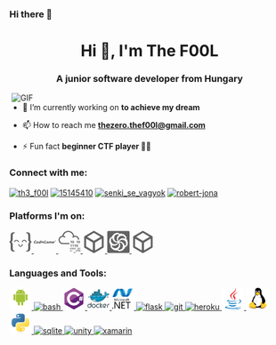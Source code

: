 ### Hi there 👋

<!--
**The-F00L/The-F00L** is a ✨ _special_ ✨ repository because its `README.md` (this file) appears on your GitHub profile.
<!-- Last update: 2021.feb.04. -->
<h1 align="center">Hi 👋, I'm The F00L</h1>
<h3 align="center">A junior software developer from Hungary</h3>


<img hight="400" width="500" alt="GIF" align="right" src="https://64.media.tumblr.com/bc91fffa1f7f71014fddf10d3d2decbd/tumblr_pkxty5psM71sguk2k_500.gifv">

- 🔭 I’m currently working on **to achieve my dream**

- 📫 How to reach me **thezero.thef00l@gmail.com**

- ⚡ Fun fact **beginner CTF player 👨‍💻**


<h3 align="left">Connect with me:</h3>
<p align="left">
<a href="https://twitter.com/th3_f00l" target="blank"><img align="center" src="https://cdn.jsdelivr.net/npm/simple-icons@3.0.1/icons/twitter.svg" alt="th3_f00l" height="30" width="40" /></a>
<a href="https://stackoverflow.com/users/15145410" target="blank"><img align="center" src="https://cdn.jsdelivr.net/npm/simple-icons@3.0.1/icons/stackoverflow.svg" alt="15145410" height="30" width="40" /></a>
<a href="https://instagram.com/senki_se_vagyok" target="blank"><img align="center" src="https://cdn.jsdelivr.net/npm/simple-icons@3.0.1/icons/instagram.svg" alt="senki_se_vagyok" height="30" width="40" /></a>
<a href="https://linkedin.com/in/robert-jona" target="blank"><img align="center" src="https://cdn.jsdelivr.net/npm/simple-icons@3.0.1/icons/linkedin.svg" alt="robert-jona" height="30" width="40" /></a>
</p>

<h3 align="left">Platforms I'm on:</h3>
<p align="left"> 
    <a href="https://exercism.io/profiles/The-F00L" target="_blank"> 
        <svg xmlns="http://www.w3.org/2000/svg" xmlns:xlink="http://www.w3.org/1999/xlink" aria-hidden="true" focusable="false" width="40" height="40" alt="exercism" style="-ms-transform: rotate(360deg); -webkit-transform: rotate(360deg); transform: rotate(360deg);" preserveAspectRatio="xMidYMid meet" viewBox="0 0 24 24"><path d="M4.35 1.66c-.959 0-1.686.298-2.181.893c-.496.595-.744 1.464-.744 2.605v3.474c0 .805-.086 1.424-.259 1.858c-.173.434-.493.84-.96 1.218c-.138.113-.206.206-.206.278c0 .072.068.165.205.277c.476.386.798.794.967 1.225c.17.43.253 1.047.253 1.851v3.462c0 1.15.25 2.023.75 2.618c.5.595 1.224.892 2.174.892h.882c.379 0 .618-.018.72-.054c.1-.036.15-.127.15-.271c0-.201-.133-.334-.399-.398l-.483-.109c-1.063-.241-1.595-1.29-1.595-3.148v-3.293c0-1.247-.302-2.127-.906-2.642l-.23-.193c-.112-.096-.168-.169-.168-.217c0-.056.056-.129.169-.217l.23-.193c.603-.515.905-1.395.905-2.642V5.641c0-1.11.135-1.88.405-2.31c.27-.43.832-.762 1.685-.995c.258-.073.387-.19.387-.35c0-.217-.29-.326-.87-.326zm14.419.029c-.58 0-.87.108-.87.325c0 .161.128.278.386.35c.854.233 1.416.565 1.686.995c.27.43.405 1.2.405 2.31v3.294c0 1.246.302 2.126.906 2.641l.229.193c.113.089.17.161.17.217c0 .049-.057.121-.17.217l-.23.193c-.603.515-.905 1.396-.905 2.642v3.293c0 1.858-.532 2.907-1.595 3.149l-.484.108c-.266.064-.398.197-.398.398c0 .145.05.235.15.272c.102.036.341.054.72.054h.882c.95 0 1.675-.298 2.174-.893c.5-.595.75-1.467.75-2.617v-3.462c0-.805.084-1.422.253-1.852c.17-.43.491-.838.967-1.224c.137-.113.205-.205.205-.278c0-.072-.068-.165-.205-.277c-.468-.378-.788-.784-.961-1.218c-.173-.435-.26-1.054-.26-1.858V5.187c0-1.142-.247-2.01-.743-2.606c-.495-.595-1.222-.892-2.18-.892zM7.683 9.735c-1.456 0-2.64 1.111-2.64 2.478h1.02c0-.838.727-1.52 1.62-1.52c.892 0 1.619.682 1.619 1.52h1.02c0-1.367-1.183-2.478-2.64-2.478zm8.406 0c-1.456 0-2.639 1.111-2.639 2.478h1.02c0-.838.727-1.52 1.62-1.52c.892 0 1.62.682 1.62 1.52h1.02c0-1.367-1.185-2.478-2.64-2.478zM9.71 14.36v.561c0 1.277 1.062 2.316 2.366 2.316c1.305 0 2.367-1.039 2.367-2.316v-.56h-.934v.56c0 .877-.76 1.426-1.433 1.426s-1.48-.273-1.48-1.426v-.56z" fill="#626262"/><rect x="0" y="0" width="40" height="40" fill="rgba(0, 0, 0, 0)" /></svg>
    </a> 
    <a href="https://www.codingame.com/profile/c3ad409415a528dc38727d1281d342b87972593" target="_blank"> 
      <svg xmlns="http://www.w3.org/2000/svg" xmlns:xlink="http://www.w3.org/1999/xlink" aria-hidden="true" focusable="false" width="40" height="40" style="-ms-transform: rotate(360deg); -webkit-transform: rotate(360deg); transform: rotate(360deg);" preserveAspectRatio="xMidYMid meet" viewBox="0 0 24 24"><path d="M1.025 11.893c-.1.293-.07.561.009.67c.078.11.223.26.55.272c.327.012.697-.167.697-.167l-.136.78c-.008.008-.4.138-.88.134c-.661-.004-1.321-.317-1.261-1.252c.006-.081.053-.398.128-.573a1.8 1.8 0 0 1 1.105-1.073c.67-.236 1.39-.016 1.39-.016l-.141.817s-.247-.203-.755-.154a1.055 1.055 0 0 0-.323.106a.853.853 0 0 0-.383.456zm3.98.594c-.08.479-.446 1.097-1.397 1.097c-.951 0-1.102-.618-1.016-1.097c.217-1.134 1.394-1.077 1.394-1.077s1.195-.057 1.02 1.077zm-.887-.277c-.043-.175-.241-.169-.241-.169v.001s-.213-.017-.33.21c-.136.314-.075.514-.07.532c.043.175.24.169.24.169v-.001s.214.017.33-.21c.136-.314.075-.514.07-.532zm3.827-1.747l-.534 3.07h-.868l.043-.245a.84.84 0 0 1-.66.3c-.527 0-.813-.395-.707-1.003c.132-.76.65-1.2 1.138-1.2c.234 0 .411.099.512.275v-.002l.208-1.195zm-1.43 1.577c-.205-.004-.36.242-.402.48c-.04.238-.005.427.244.43c.15 0 .326-.088.394-.43c.028-.163.05-.48-.236-.48zm3.554-.556s-.259-.174-.698 0c-.189.073-.374.308-.374.308l.058-.335h-.867l-.26 1.493h.87l.1-.573l.002-.019c.014-.071.078-.318.305-.318c.265 0 .18.334.18.334l-.198 1.159h.866l.237-1.363c.09-.525-.22-.686-.22-.686zm-1.367-.338c.22 0 .398-.156.398-.349c0-.193-.178-.349-.398-.349c-.22 0-.398.156-.398.35c0 .191.178.348.398.348zm3.723.146c.605 0 .818.158.818.158l.134-.768c-.405-.102-2.343-.479-2.782 1.463c-.264 1.52 1.343 1.438 1.343 1.438s.634 0 1.176-.244l.189-1.09l-.885-.003l-.1.6s-.55.147-.753-.265c-.077-.152-.025-.449-.025-.449s.117-.84.885-.84zm3.21 1.032l-.21 1.209h-.788l.055-.315s-.26.366-.706.366c-.65 0-.52-.655-.52-.655s.053-.561.752-.679l.646-.071s.079-.241-.303-.241s-.763.207-.763.207l.1-.577s.516-.187.995-.163c1.01.005.742.919.742.919zm-.84.258s-.158.033-.3.045c-.225.034-.253.182-.257.203c-.038.22.196.19.196.19s.248.009.338-.31zm4.29-1.178c-.512 0-.766.364-.766.364s-.098-.364-.57-.364c-.471 0-.756.376-.756.376l.056-.321h-.87l-.361 2.074h.87l.209-1.201s.07-.293.303-.293c.232 0 .176.297.176.297l-.208 1.197h.872l.207-1.193s.058-.301.301-.301c.244 0 .174.309.174.309l-.21 1.184h.878l.241-1.388c0 .001.133-.74-.546-.74zm4.414-.417c0 .02.01.297-.483.382c-.858.11-.96.575-.97.63c-.012.055.005.163-.032.35a50.196 50.196 0 0 0-.06.394H20.62s.041.293.412.293s.63-.116.63-.116l-.087.536s-.26.134-.828.134c-.09 0-1.115-.002-.926-1.091c.091-.524.557-1.095 1.368-1.095c.38-.002.4.133.767.133c.31-.008.57-.305.57-.305s.094-.15.17-.32c.06-.082.168-.258.514-.222c.29.053.29.277.29.297zm-2.47.946c-.27 0-.333.357-.333.357h.53s.074-.357-.197-.357zm2.792-1.523a.179.179 0 1 0 0 .358a.179.179 0 0 0 0-.358z" fill="#626262"/><rect x="0" y="0" width="40" height="40" fill="rgba(0, 0, 0, 0)" /></svg>
    </a> 
    <a href="https://tryhackme.com/p/TheF00L" target="_blank"> 
     <svg xmlns="http://www.w3.org/2000/svg" xmlns:xlink="http://www.w3.org/1999/xlink" aria-hidden="true" focusable="false" width="40" height="40" style="-ms-transform: rotate(360deg); -webkit-transform: rotate(360deg); transform: rotate(360deg);" preserveAspectRatio="xMidYMid meet" viewBox="0 0 24 24"><path d="M10.705 0C7.54 0 4.902 2.285 4.349 5.291a4.525 4.525 0 0 0-4.107 4.5a4.525 4.525 0 0 0 4.52 4.52h6.761a.625.625 0 1 0 0-1.25H4.761a3.273 3.273 0 0 1-3.27-3.27A3.273 3.273 0 0 1 6.59 7.08a.625.625 0 0 0 .7-1.035a4.488 4.488 0 0 0-1.68-.69a5.223 5.223 0 0 1 5.096-4.104a5.221 5.221 0 0 1 5.174 4.57a4.489 4.489 0 0 0-.488.305a.625.625 0 1 0 .731 1.013a3.245 3.245 0 0 1 1.912-.616a3.278 3.278 0 0 1 3.203 2.61a.625.625 0 0 0 1.225-.251a4.533 4.533 0 0 0-4.428-3.61a4.54 4.54 0 0 0-.958.105C16.556 2.328 13.9 0 10.705 0zm5.192 10.64a.925.925 0 0 0-.462.108a.913.913 0 0 0-.313.29a1.27 1.27 0 0 0-.175.427a2.39 2.39 0 0 0-.054.514c0 .181.018.353.054.517c.036.164.095.307.175.43a.899.899 0 0 0 .313.297c.127.073.281.11.462.11c.18 0 .334-.037.46-.11a.897.897 0 0 0 .309-.296c.08-.124.137-.267.173-.431c.036-.164.054-.336.054-.517c0-.18-.018-.352-.054-.514a1.271 1.271 0 0 0-.173-.426a.901.901 0 0 0-.309-.291a.917.917 0 0 0-.46-.108zm6.486 0a.925.925 0 0 0-.462.108a.913.913 0 0 0-.313.29a1.27 1.27 0 0 0-.175.427a2.39 2.39 0 0 0-.053.514c0 .181.017.353.053.517c.036.164.095.307.175.43a.899.899 0 0 0 .313.297c.127.073.281.11.462.11c.18 0 .334-.037.46-.11a.897.897 0 0 0 .31-.296c.078-.124.136-.267.172-.431c.036-.164.054-.336.054-.517c0-.18-.018-.352-.054-.514a1.271 1.271 0 0 0-.173-.426a.901.901 0 0 0-.308-.291a.916.916 0 0 0-.461-.108zm-8.537.068l-.84.618l.313.43l.476-.368v1.877h.603v-2.557zm6.486 0l-.841.618l.314.43l.477-.368v1.877h.603v-2.557zm-4.435.445c.08 0 .143.028.193.084c.05.057.087.127.114.21c.026.083.044.173.054.269a2.541 2.541 0 0 1 0 .533c-.01.097-.028.187-.054.27a.584.584 0 0 1-.114.21a.243.243 0 0 1-.193.085a.248.248 0 0 1-.195-.086a.584.584 0 0 1-.118-.209a1.245 1.245 0 0 1-.056-.27a2.645 2.645 0 0 1 0-.533c.01-.096.029-.186.056-.27a.583.583 0 0 1 .118-.209a.25.25 0 0 1 .195-.084zm6.486 0c.08 0 .144.028.193.084c.05.057.087.127.114.21c.027.083.044.173.054.269a2.541 2.541 0 0 1 0 .533c-.01.097-.027.187-.054.27a.584.584 0 0 1-.114.21a.243.243 0 0 1-.193.085a.249.249 0 0 1-.195-.086a.581.581 0 0 1-.117-.209a1.245 1.245 0 0 1-.056-.27a2.642 2.642 0 0 1 0-.533c.01-.096.028-.186.056-.27a.58.58 0 0 1 .117-.209a.25.25 0 0 1 .195-.084zm-2.191 3.51a.93.93 0 0 0-.463.109a.908.908 0 0 0-.312.291c-.08.122-.139.263-.175.426a2.383 2.383 0 0 0-.054.514c0 .18.018.353.054.516c.036.164.094.308.175.432a.91.91 0 0 0 .312.296a.92.92 0 0 0 .463.11c.18 0 .333-.037.46-.11a.892.892 0 0 0 .308-.296a1.32 1.32 0 0 0 .174-.432c.036-.163.054-.335.054-.516c0-.18-.018-.352-.054-.514a1.274 1.274 0 0 0-.174-.426a.89.89 0 0 0-.309-.291a.918.918 0 0 0-.46-.108zm-6.402.07l-.841.617l.314.43l.476-.369v1.878h.604v-2.557zm2.125 0l-.841.617l.314.43l.477-.369v1.878h.603v-2.557zm2.116 0l-.84.617l.313.43l.477-.369v1.878h.603v-2.557zm2.16.443c.08 0 .144.028.194.085a.605.605 0 0 1 .114.21c.026.083.044.172.053.269a2.639 2.639 0 0 1 0 .532a1.28 1.28 0 0 1-.053.27a.585.585 0 0 1-.114.21a.244.244 0 0 1-.193.085a.25.25 0 0 1-.196-.085a.589.589 0 0 1-.117-.21a1.245 1.245 0 0 1-.056-.27a2.597 2.597 0 0 1 0-.532c.01-.097.028-.186.056-.27a.589.589 0 0 1 .117-.209a.249.249 0 0 1 .196-.085zm-6.729 3.073a.676.676 0 0 0-.335.078a.661.661 0 0 0-.227.211a.91.91 0 0 0-.127.31c-.027.118-.04.242-.04.373s.013.256.04.375a.93.93 0 0 0 .127.313a.65.65 0 0 0 .227.215c.092.053.204.08.335.08a.655.655 0 0 0 .334-.08a.65.65 0 0 0 .225-.215c.057-.09.1-.194.125-.313a1.75 1.75 0 0 0 .04-.375c0-.13-.014-.255-.04-.373a.931.931 0 0 0-.125-.31a.658.658 0 0 0-.225-.21a.667.667 0 0 0-.334-.08zm3.086 0a.675.675 0 0 0-.336.078a.661.661 0 0 0-.226.211a.907.907 0 0 0-.127.31a1.69 1.69 0 0 0-.04.373c0 .131.013.256.04.375a.928.928 0 0 0 .127.313c.058.09.134.162.226.215c.093.053.205.08.336.08a.655.655 0 0 0 .334-.08a.65.65 0 0 0 .224-.215c.058-.09.1-.194.126-.313a1.752 1.752 0 0 0 0-.748a.94.94 0 0 0-.126-.31a.657.657 0 0 0-.224-.21a.667.667 0 0 0-.334-.08zm5.108 0a.675.675 0 0 0-.336.078a.661.661 0 0 0-.226.211a.91.91 0 0 0-.127.31c-.027.118-.04.242-.04.373s.013.256.04.375a.931.931 0 0 0 .127.313c.058.09.134.162.226.215c.093.053.205.08.336.08c.13 0 .243-.027.334-.08a.65.65 0 0 0 .224-.215c.058-.09.1-.194.126-.313a1.75 1.75 0 0 0 .04-.375c0-.13-.014-.255-.04-.373a.943.943 0 0 0-.126-.31a.657.657 0 0 0-.224-.21a.668.668 0 0 0-.334-.08zm-6.658.05l-.61.448l.227.311l.346-.266v1.362h.438v-1.856zm3.068 0l-.61.448l.227.311l.346-.266v1.362h.438v-1.856zm5.108 0l-.611.448l.228.311l.346-.266v1.362h.438v-1.856zm-9.712.322c.058 0 .105.02.14.062a.421.421 0 0 1 .083.151a.96.96 0 0 1 .04.196a1.932 1.932 0 0 1 0 .386a.954.954 0 0 1-.04.197a.421.421 0 0 1-.083.152a.176.176 0 0 1-.14.061a.18.18 0 0 1-.141-.06a.427.427 0 0 1-.085-.153a.887.887 0 0 1-.041-.197a1.96 1.96 0 0 1 0-.386a.893.893 0 0 1 .04-.196a.42.42 0 0 1 .086-.151a.181.181 0 0 1 .141-.062zm3.086 0c.058 0 .104.02.14.062a.421.421 0 0 1 .082.151a.94.94 0 0 1 .04.196a1.906 1.906 0 0 1 0 .386a.93.93 0 0 1-.04.197a.421.421 0 0 1-.082.152a.176.176 0 0 1-.14.061a.18.18 0 0 1-.141-.06a.42.42 0 0 1-.086-.153a.846.846 0 0 1-.04-.197a1.965 1.965 0 0 1-.011-.195c0-.057.004-.121.01-.191a.849.849 0 0 1 .041-.196a.42.42 0 0 1 .086-.151a.182.182 0 0 1 .141-.062zm5.108 0c.058 0 .104.02.14.062a.421.421 0 0 1 .082.151a.92.92 0 0 1 .04.196a1.963 1.963 0 0 1 0 .386a.943.943 0 0 1-.04.197a.421.421 0 0 1-.082.152a.177.177 0 0 1-.14.061a.18.18 0 0 1-.142-.06a.437.437 0 0 1-.085-.153a.95.95 0 0 1-.04-.197a1.965 1.965 0 0 1-.011-.195c0-.057.004-.121.01-.191a.959.959 0 0 1 .04-.196a.47.47 0 0 1 .086-.151a.181.181 0 0 1 .142-.062zm-1.684 1.814a.675.675 0 0 0-.336.079a.66.66 0 0 0-.227.21a.91.91 0 0 0-.127.31a1.731 1.731 0 0 0 0 .748a.939.939 0 0 0 .127.314c.059.09.134.162.227.215c.093.053.205.08.336.08a.66.66 0 0 0 .334-.08a.648.648 0 0 0 .224-.215c.058-.09.1-.195.126-.314a1.737 1.737 0 0 0-.001-.747a.928.928 0 0 0-.125-.31a.65.65 0 0 0-.224-.211a.668.668 0 0 0-.334-.079zm3.063 0a.676.676 0 0 0-.336.079a.664.664 0 0 0-.227.21a.906.906 0 0 0-.127.31a1.74 1.74 0 0 0 0 .748a.936.936 0 0 0 .127.314a.66.66 0 0 0 .227.215c.092.053.204.08.336.08a.654.654 0 0 0 .334-.08a.648.648 0 0 0 .223-.215c.058-.09.1-.195.126-.314a1.74 1.74 0 0 0 0-.747a.928.928 0 0 0-.126-.31a.65.65 0 0 0-.223-.211a.666.666 0 0 0-.334-.079zm-1.545.05l-.611.448l.228.312l.346-.267v1.363h.438v-1.856zm-1.518.323c.057 0 .104.02.14.061a.42.42 0 0 1 .082.152a.91.91 0 0 1 .04.195a1.966 1.966 0 0 1 0 .387a.951.951 0 0 1-.04.197a.421.421 0 0 1-.082.152a.177.177 0 0 1-.14.06a.18.18 0 0 1-.142-.06a.428.428 0 0 1-.085-.152a.914.914 0 0 1-.04-.197a1.96 1.96 0 0 1-.011-.195c0-.058.003-.122.01-.192a.923.923 0 0 1 .041-.195c.02-.06.048-.11.085-.152a.181.181 0 0 1 .142-.061zm3.063 0c.057 0 .104.02.14.061a.42.42 0 0 1 .082.152a.94.94 0 0 1 .04.195a1.91 1.91 0 0 1 0 .387a.93.93 0 0 1-.04.197a.422.422 0 0 1-.083.152a.175.175 0 0 1-.14.06a.18.18 0 0 1-.141-.06a.423.423 0 0 1-.085-.152a.907.907 0 0 1-.04-.197a1.95 1.95 0 0 1 0-.387a.915.915 0 0 1 .04-.195c.02-.06.048-.11.085-.152a.182.182 0 0 1 .142-.061zm-9.713.185a.465.465 0 0 0-.232.055a.456.456 0 0 0-.157.146a.627.627 0 0 0-.089.215a1.168 1.168 0 0 0-.027.259c0 .09.009.177.027.26a.648.648 0 0 0 .089.216c.04.063.093.112.157.149a.459.459 0 0 0 .232.056c.09 0 .168-.02.231-.056a.45.45 0 0 0 .156-.149a.67.67 0 0 0 .087-.217a1.218 1.218 0 0 0 0-.518a.647.647 0 0 0-.087-.215a.448.448 0 0 0-.156-.146a.458.458 0 0 0-.23-.055zm1.052.035l-.423.31l.158.217l.24-.185v.944h.303v-1.286zm-1.052.224c.04 0 .073.014.097.042a.284.284 0 0 1 .057.105a.69.69 0 0 1 .028.136c.004.049.007.092.007.133c0 .04-.003.086-.007.135a.684.684 0 0 1-.028.136a.285.285 0 0 1-.057.105a.123.123 0 0 1-.097.043a.125.125 0 0 1-.098-.043a.298.298 0 0 1-.059-.105a.612.612 0 0 1-.028-.136a1.39 1.39 0 0 1 0-.268a.62.62 0 0 1 .028-.136a.297.297 0 0 1 .06-.105a.125.125 0 0 1 .097-.042zm3.775 1.394a.463.463 0 0 0-.232.054a.452.452 0 0 0-.157.146a.621.621 0 0 0-.088.214a1.19 1.19 0 0 0 0 .519a.641.641 0 0 0 .088.217a.46.46 0 0 0 .157.15a.458.458 0 0 0 .232.054a.454.454 0 0 0 .232-.055a.45.45 0 0 0 .155-.149a.664.664 0 0 0 .087-.217a1.189 1.189 0 0 0 0-.519a.642.642 0 0 0-.087-.214a.446.446 0 0 0-.155-.146a.459.459 0 0 0-.232-.054zm1.052.034l-.423.31l.158.216l.24-.185v.945h.303V22.68zm-1.052.223c.04 0 .073.014.098.043a.3.3 0 0 1 .057.105a.643.643 0 0 1 .027.135a1.31 1.31 0 0 1 0 .268a.654.654 0 0 1-.027.137a.307.307 0 0 1-.057.105a.124.124 0 0 1-.098.042a.125.125 0 0 1-.098-.042a.293.293 0 0 1-.059-.105a.618.618 0 0 1-.028-.137a1.364 1.364 0 0 1 0-.268a.612.612 0 0 1 .028-.135a.287.287 0 0 1 .06-.105a.123.123 0 0 1 .097-.043z" fill="#626262"/><rect x="0" y="0" width="40" height="40" fill="rgba(0, 0, 0, 0)" /></svg>
    </a> 
    <a href="https://www.hackthebox.eu/home/users/profile/201213" target="_blank"> 
    <svg xmlns="http://www.w3.org/2000/svg" xmlns:xlink="http://www.w3.org/1999/xlink" aria-hidden="true" focusable="false" width="40" height="40" style="-ms-transform: rotate(360deg); -webkit-transform: rotate(360deg); transform: rotate(360deg);" preserveAspectRatio="xMidYMid meet" viewBox="0 0 24 24"><path d="M11.996 0a1.119 1.119 0 0 0-.057.003a.9.9 0 0 0-.236.05a.907.907 0 0 0-.165.079L1.936 5.675a.889.889 0 0 0-.445.77V17.556a.889.889 0 0 0 .47.784l9.598 5.541l.054.029v.002a.857.857 0 0 0 .083.035l.012.004c.028.01.056.018.085.024c.01.001.011.003.016.004a.93.93 0 0 0 .296.015a.683.683 0 0 0 .086-.015c.01 0 .011-.002.016-.004a.94.94 0 0 0 .085-.024l.012-.004a.882.882 0 0 0 .083-.035v-.002a1.086 1.086 0 0 0 .054-.029l9.599-5.541a.889.889 0 0 0 .469-.784V6.48l-.001-.026v-.008a.889.889 0 0 0-.312-.676l-.029-.024c0-.002-.01-.005-.01-.007a.899.899 0 0 0-.107-.07L12.453.127A.887.887 0 0 0 11.99 0zm.01 2.253c.072 0 .144.019.209.056l6.537 3.774a.418.418 0 0 1 0 .724l-6.537 3.774a.418.418 0 0 1-.418 0L5.26 6.807a.418.418 0 0 1 0-.724l6.537-3.774a.42.42 0 0 1 .209-.056zm-8.08 6.458a.414.414 0 0 1 .215.057l6.524 3.766a.417.417 0 0 1 .208.361v7.533a.417.417 0 0 1-.626.361l-6.523-3.766a.417.417 0 0 1-.209-.362V9.13c0-.241.196-.414.41-.418zm16.16 0c.215.004.41.177.41.418v7.532c0 .15-.08.287-.208.362l-6.524 3.766a.417.417 0 0 1-.626-.361v-7.533c0-.149.08-.286.209-.36l6.523-3.767a.415.415 0 0 1 .216-.057z" fill="#626262"/><rect x="0" y="0" width="40" height="40" fill="rgba(0, 0, 0, 0)" /></svg>
    </a> 
    <a href="https://www.codewars.com/users/The-F00L" target="_blank"> 
    <svg xmlns="http://www.w3.org/2000/svg" xmlns:xlink="http://www.w3.org/1999/xlink" aria-hidden="true" focusable="false" width="40" height="40" style="-ms-transform: rotate(360deg); -webkit-transform: rotate(360deg); transform: rotate(360deg);" preserveAspectRatio="xMidYMid meet" viewBox="0 0 24 24"><path d="M1.072.142A1.072 1.072 0 0 0 0 1.214v21.572a1.072 1.072 0 0 0 1.072 1.072h21.856A1.072 1.072 0 0 0 24 22.786V1.214A1.072 1.072 0 0 0 22.928.142zm9.736 1.818a.904.904 0 0 1 .828.539a.784.784 0 0 1 1.274.493a.639.639 0 0 1 .29-.06c.33.008.59.262.625.575a1.322 1.322 0 0 1 .624-.515a1.325 1.325 0 0 1 1.718.71a1.098 1.098 0 0 1 .306-.236a1.102 1.102 0 0 1 1.483.479a1.094 1.094 0 0 1 .12.47a.994.994 0 0 1 1.322 1.214a.904.904 0 0 1 .874 1.438a.784.784 0 0 1 .176 1.356a.639.639 0 0 1 .19.224a.642.642 0 0 1-.011.613a1.326 1.326 0 0 1 .482.235a1.334 1.334 0 0 1 .258 1.842a1.098 1.098 0 0 1 .35.15a1.102 1.102 0 0 1 .337 1.516a1.094 1.094 0 0 1-.344.344a.994.994 0 0 1 .228 1.318a1.006 1.006 0 0 1-.605.434a.904.904 0 0 1-.803 1.482a.814.814 0 0 0-.008-.04a.784.784 0 0 1-1.075.873a.639.639 0 0 1-.098.28a.625.625 0 0 1-.43.288a1.33 1.33 0 0 1 .023.456a1.334 1.334 0 0 1-1.44 1.173a1.098 1.098 0 0 1 .054.377a1.102 1.102 0 0 1-1.128 1.072a1.098 1.098 0 0 1-.47-.12a.994.994 0 0 1-1.696.583a.904.904 0 0 1-1.685.075a.784.784 0 0 1-1.274-.493a.639.639 0 0 1-.29.064a.64.64 0 0 1-.621-.58l.004-.007a1.326 1.326 0 0 1-.632.523a1.334 1.334 0 0 1-1.718-.706a1.098 1.098 0 0 1-.306.232a1.102 1.102 0 0 1-1.48-.478a1.094 1.094 0 0 1-.123-.471a.994.994 0 0 1-1.318-1.21a.904.904 0 0 1-.874-1.442a.784.784 0 0 1-.176-1.356a.639.639 0 0 1-.194-.224a.642.642 0 0 1 .011-.61l.019.004a1.326 1.326 0 0 1-.497-.239a1.334 1.334 0 0 1-.262-1.845a1.098 1.098 0 0 1-.35-.146a1.102 1.102 0 0 1-.337-1.52a1.094 1.094 0 0 1 .347-.34A.994.994 0 0 1 2.88 9a.904.904 0 0 1 .803-1.48a.784.784 0 0 1 1.083-.836a.639.639 0 0 1 .098-.28a.649.649 0 0 1 .433-.288a1.33 1.33 0 0 1-.026-.452A1.334 1.334 0 0 1 6.716 4.49a1.098 1.098 0 0 1-.06-.377a1.101 1.101 0 0 1 1.13-1.073a1.094 1.094 0 0 1 .47.115a.994.994 0 0 1 1.696-.579a.904.904 0 0 1 .857-.617zM3.683 7.519a.784.784 0 0 0 .008.041l-.004-.04a.904.904 0 0 0-.004-.001zM17.502 19.61a1.098 1.098 0 0 0-.002-.004h-.037a1.334 1.334 0 0 0 .039.004zM13.825 3.507a1.322 1.322 0 0 0-.008.012l.008-.011zm-2.369-.014l-.003.003a.9.9 0 0 1-.665.27a.896.896 0 0 1-.583-.232a.994.994 0 0 1-.986.732a.99.99 0 0 1-.362-.075a1.098 1.098 0 0 1-1.061 1.046a1.326 1.326 0 0 1 .123.736a1.334 1.334 0 0 1-.725 1.035a1.1 1.1 0 0 1 .307.795a1.106 1.106 0 0 1-.232.65c.321.18.53.523.523.915a1.016 1.016 0 0 1-.07.337a.915.915 0 0 1 .82.937a.923.923 0 0 1-.01.138a.74.74 0 0 1 .157-.01c.343.007.627.25.702.57a.661.661 0 0 1 .38-.111c.31.007.561.224.632.511a.418.418 0 0 1 .381-.015a1.352 1.352 0 0 1 .303-.63a.418.418 0 0 1-.12-.143a.422.422 0 0 1 .004-.392a.665.665 0 0 1-.325-1.117a.736.736 0 0 1-.359-.336a.74.74 0 0 1 .385-1.023a.747.747 0 0 0-.06.026a.915.915 0 0 1-.201-.262a.915.915 0 0 1 .623-1.315V6.53a1.02 1.02 0 0 1 .437-1.371a1.012 1.012 0 0 1 .553-.112a1.11 1.11 0 0 1 .598-1.054a1.12 1.12 0 0 1 .06-.026a.642.642 0 0 1-.109-.21a.784.784 0 0 1-.455.132a.784.784 0 0 1-.662-.396zm4.573 1.512a1.326 1.326 0 0 1-.587.46a1.334 1.334 0 0 1-1.255-.142v-.011a1.11 1.11 0 0 1-.553.66a1.106 1.106 0 0 1-.683.113a1.02 1.02 0 0 1-.553.889a1.016 1.016 0 0 1-.329.105a.918.918 0 0 1-.43 1.169a.923.923 0 0 1-.127.056a.74.74 0 0 1 .086.13a.738.738 0 0 1-.168.89a.661.661 0 0 1 .28.283a.655.655 0 0 1-.149.796a.418.418 0 0 1 .153.164c.019.034.03.068.038.101a1.356 1.356 0 0 1 .672-.015a.422.422 0 0 1 .056-.142a.422.422 0 0 1 .34-.194a.665.665 0 0 1 .796-.848a.736.736 0 0 1 .112-.478a.733.733 0 0 1 1.016-.224a.915.915 0 0 1 .127-.306a.915.915 0 0 1 1.27-.28a.915.915 0 0 1 .179.153a1.02 1.02 0 0 1 1.408-.314a1.012 1.012 0 0 1 .374.422c.355-.24.833-.261 1.214-.015a1.11 1.11 0 0 1 .209.172a.642.642 0 0 1 .082-.108a.784.784 0 0 1-.332-.337a.784.784 0 0 1 .03-.77a.9.9 0 0 1-.553-.455a.896.896 0 0 1-.075-.624a.994.994 0 0 1-1.117-.511a.994.994 0 0 1-.104-.359a1.098 1.098 0 0 1-1.427-.43zM5.249 7.37a.784.784 0 0 1-.124.46a.784.784 0 0 1-.68.362c.06.235.026.49-.112.71a.896.896 0 0 1-.5.377c.31.325.373.829.12 1.225a.99.99 0 0 1-.255.269a1.098 1.098 0 0 1 .351 1.45a1.326 1.326 0 0 1 .691.276a1.334 1.334 0 0 1 .512 1.154c.28-.064.579-.019.84.15a1.106 1.106 0 0 1 .438.53a1.02 1.02 0 0 1 1.05.03a1.016 1.016 0 0 1 .257.231a.914.914 0 0 1 1.225-.224a.919.919 0 0 1 .112.086a.74.74 0 0 1 .071-.142a.74.74 0 0 1 .852-.306a.661.661 0 0 1 .1-.381a.664.664 0 0 1 .763-.273a.418.418 0 0 1 .246-.373a1.36 1.36 0 0 1-.358-.523v-.008a.418.418 0 0 1-.25.075a.422.422 0 0 1-.344-.19a.665.665 0 0 1-1.132-.243a.736.736 0 0 1-.47.149a.733.733 0 0 1-.718-.755a.915.915 0 0 1-.329.049a.915.915 0 0 1-.855-1.177h-.004a1.016 1.016 0 0 1-.993-1.042a1.012 1.012 0 0 1 .168-.534a1.11 1.11 0 0 1-.64-1.035a1.11 1.11 0 0 1 .068-.358a.65.65 0 0 1-.1-.019zm11.127 2.133a.913.913 0 0 1-1.225.224a.926.926 0 0 1-.112-.082a.74.74 0 0 1-.067.142a.74.74 0 0 1-.852.302a.661.661 0 0 1-.105.385a.662.662 0 0 1-.762.277a.418.418 0 0 1-.063.212a.426.426 0 0 1-.075.086a1.356 1.356 0 0 1 .314.564a.418.418 0 0 1 .187-.04a.422.422 0 0 1 .343.194a.665.665 0 0 1 1.136.242a.736.736 0 0 1 .467-.153c.41.008.728.348.72.755a.74.74 0 0 1 0 .008v-.005a.915.915 0 0 1 .326-.052a.915.915 0 0 1 .896.941a.919.919 0 0 1-.037.236c.564.015 1.008.482.993 1.046a1.012 1.012 0 0 1-.168.534a1.11 1.11 0 0 1 .647 1.035a1.11 1.11 0 0 1-.075.362l.004-.007l.1.018a.784.784 0 0 1 .124-.46a.784.784 0 0 1 .68-.362a.9.9 0 0 1 .112-.71a.896.896 0 0 1 .504-.373a.994.994 0 0 1-.123-1.225a.99.99 0 0 1 .257-.269a1.098 1.098 0 0 1-.35-1.453a1.326 1.326 0 0 1-.696-.273h-.003a1.334 1.334 0 0 1-.512-1.158a1.082 1.082 0 0 1-.837-.145a1.106 1.106 0 0 1-.44-.535a1.02 1.02 0 0 1-1.05-.026a1.016 1.016 0 0 1-.258-.235zm-.094 3.116l-.007.066a.74.74 0 0 0 .007-.066zm-2.864-.259a1.36 1.36 0 0 1-.363.598a.418.418 0 0 1 .194.187a.422.422 0 0 1-.007.396a.665.665 0 0 1 .329 1.113a.736.736 0 0 1 .358.336a.739.739 0 0 1-.32.994a.915.915 0 0 1 .197.261a.91.91 0 0 1-.396 1.233a.919.919 0 0 1-.224.082v.004a1.02 1.02 0 0 1-.44 1.374a1.012 1.012 0 0 1-.55.109a1.11 1.11 0 0 1-.661 1.083a.642.642 0 0 1 .112.21a.026.026 0 0 1-.004 0v.003a.784.784 0 0 1 .456-.134a.784.784 0 0 1 .661.392a.9.9 0 0 1 .665-.27a.896.896 0 0 1 .587.236a.994.994 0 0 1 .982-.736a.99.99 0 0 1 .362.079v.022a1.1 1.1 0 0 1 1.061-1.072a1.326 1.326 0 0 1-.123-.736c.056-.46.34-.837.725-1.035l.003.004a1.102 1.102 0 0 1-.31-.795a1.106 1.106 0 0 1 .232-.654a1.02 1.02 0 0 1-.452-1.251a.915.915 0 0 1-.822-.934a.923.923 0 0 1 .011-.142a.74.74 0 0 1-.157.015a.74.74 0 0 1-.698-.572a.661.661 0 0 1-.385.112a.667.667 0 0 1-.627-.512a.418.418 0 0 1-.217.053a.418.418 0 0 1-.18-.045zm-.964.93a1.36 1.36 0 0 1-.336.042c-.112 0-.22-.012-.322-.038a.418.418 0 0 1-.06.295a.422.422 0 0 1-.343.195a.665.665 0 0 1-.792.844a.736.736 0 0 1-.112.478a.74.74 0 0 1-1.02.224a.915.915 0 0 1-.127.306a.915.915 0 0 1-1.266.28a.919.919 0 0 1-.183-.153v.004a1.02 1.02 0 0 1-1.408.31a1.012 1.012 0 0 1-.374-.418c-.355.239-.83.261-1.214.015a1.113 1.113 0 0 1-.21-.172a.65.65 0 0 1-.081.105a.784.784 0 0 1 .336.336a.784.784 0 0 1-.034.77a.89.89 0 0 1 .553.455a.896.896 0 0 1 .075.624a.994.994 0 0 1 1.12.515a.99.99 0 0 1 .101.355a1.098 1.098 0 0 1 1.431.43a1.326 1.326 0 0 1 .587-.46c.43-.172.896-.104 1.255.142a1.106 1.106 0 0 1 .549-.65a1.106 1.106 0 0 1 .683-.108a1.02 1.02 0 0 1 .553-.893a1.02 1.02 0 0 1 .333-.104a.916.916 0 0 1 .425-1.17a.919.919 0 0 1 .131-.052a.736.736 0 0 1-.09-.134a.738.738 0 0 1 .169-.886a.661.661 0 0 1-.28-.284a.67.67 0 0 1 .149-.799a.418.418 0 0 1-.15-.164a.418.418 0 0 1-.048-.24z" fill="#626262"/><rect x="0" y="0" width="40" height="40" fill="rgba(0, 0, 0, 0)" /></svg>
    </a> 
    <a href="https://www.hackthebox.eu/home/users/profile/201213" target="_blank"> 
    <svg xmlns="http://www.w3.org/2000/svg" xmlns:xlink="http://www.w3.org/1999/xlink" aria-hidden="true" focusable="false" width="40" height="40" style="-ms-transform: rotate(360deg); -webkit-transform: rotate(360deg); transform: rotate(360deg);" preserveAspectRatio="xMidYMid meet" viewBox="0 0 24 24"><path d="M11.996 0a1.119 1.119 0 0 0-.057.003a.9.9 0 0 0-.236.05a.907.907 0 0 0-.165.079L1.936 5.675a.889.889 0 0 0-.445.77V17.556a.889.889 0 0 0 .47.784l9.598 5.541l.054.029v.002a.857.857 0 0 0 .083.035l.012.004c.028.01.056.018.085.024c.01.001.011.003.016.004a.93.93 0 0 0 .296.015a.683.683 0 0 0 .086-.015c.01 0 .011-.002.016-.004a.94.94 0 0 0 .085-.024l.012-.004a.882.882 0 0 0 .083-.035v-.002a1.086 1.086 0 0 0 .054-.029l9.599-5.541a.889.889 0 0 0 .469-.784V6.48l-.001-.026v-.008a.889.889 0 0 0-.312-.676l-.029-.024c0-.002-.01-.005-.01-.007a.899.899 0 0 0-.107-.07L12.453.127A.887.887 0 0 0 11.99 0zm.01 2.253c.072 0 .144.019.209.056l6.537 3.774a.418.418 0 0 1 0 .724l-6.537 3.774a.418.418 0 0 1-.418 0L5.26 6.807a.418.418 0 0 1 0-.724l6.537-3.774a.42.42 0 0 1 .209-.056zm-8.08 6.458a.414.414 0 0 1 .215.057l6.524 3.766a.417.417 0 0 1 .208.361v7.533a.417.417 0 0 1-.626.361l-6.523-3.766a.417.417 0 0 1-.209-.362V9.13c0-.241.196-.414.41-.418zm16.16 0c.215.004.41.177.41.418v7.532c0 .15-.08.287-.208.362l-6.524 3.766a.417.417 0 0 1-.626-.361v-7.533c0-.149.08-.286.209-.36l6.523-3.767a.415.415 0 0 1 .216-.057z" fill="#626262"/><rect x="0" y="0" width="40" height="40" fill="rgba(0, 0, 0, 0)" /></svg>
    </a> 
    
</p>
<h3 align="left">Languages and Tools:</h3>
<p align="left"> 
    <a href="https://developer.android.com" target="_blank"> 
        <img src="https://raw.githubusercontent.com/devicons/devicon/master/icons/android/android-original-wordmark.svg" alt="android" width="40" height="40"/> 
    </a> 
    <a href="https://www.gnu.org/software/bash/" target="_blank"> 
        <img src="https://www.vectorlogo.zone/logos/gnu_bash/gnu_bash-icon.svg" alt="bash" width="40" height="40"/> 
    </a> 
    <a href="https://www.w3schools.com/cs/" target="_blank"> 
        <img src="https://raw.githubusercontent.com/devicons/devicon/master/icons/csharp/csharp-original.svg" alt="csharp" width="40" height="40"/> 
    </a> 
    <a href="https://www.docker.com/" target="_blank"> 
        <img src="https://raw.githubusercontent.com/devicons/devicon/master/icons/docker/docker-original-wordmark.svg" alt="docker" width="40" height="40"/> 
    </a> 
    <a href="https://dotnet.microsoft.com/" target="_blank"> 
        <img src="https://raw.githubusercontent.com/devicons/devicon/master/icons/dot-net/dot-net-original-wordmark.svg" alt="dotnet" width="40" height="40"/> 
    </a> 
    <a href="https://flask.palletsprojects.com/" target="_blank"> <img src="https://www.vectorlogo.zone/logos/pocoo_flask/pocoo_flask-icon.svg" alt="flask" width="40" height="40"/> 
    </a> 
    <a href="https://git-scm.com/" target="_blank">
        <img src="https://www.vectorlogo.zone/logos/git-scm/git-scm-icon.svg" alt="git" width="40" height="40"/> 
    </a> 
    <a href="https://heroku.com" target="_blank"> 
        <img src="https://www.vectorlogo.zone/logos/heroku/heroku-icon.svg" alt="heroku" width="40" height="40"/> 
    </a> 
    <a href="https://www.java.com" target="_blank"> 
        <img src="https://raw.githubusercontent.com/devicons/devicon/master/icons/java/java-original.svg" alt="java" width="40" height="40"/> 
    </a> 
    <a href="https://www.linux.org/" target="_blank"> 
        <img src="https://raw.githubusercontent.com/devicons/devicon/master/icons/linux/linux-original.svg" alt="linux" width="40" height="40"/> 
    </a> 
    <a href="https://www.python.org" target="_blank"> 
        <img src="https://raw.githubusercontent.com/devicons/devicon/master/icons/python/python-original.svg" alt="python" width="40" height="40"/> 
    </a>
    <a href="https://www.sqlite.org/" target="_blank"> 
        <img src="https://www.vectorlogo.zone/logos/sqlite/sqlite-icon.svg" alt="sqlite" width="40" height="40"/>
    </a> 
    <a href="https://unity.com/" target="_blank"> <img src="https://www.vectorlogo.zone/logos/unity3d/unity3d-icon.svg" alt="unity" width="40" height="40"/> </a> <a href="https://dotnet.microsoft.com/apps/xamarin" target="_blank"> 
        <img src="https://raw.githubusercontent.com/detain/svg-logos/780f25886640cef088af994181646db2f6b1a3f8/svg/xamarin.svg" alt="xamarin" width="40" height="40"/>
    </a>
</p>
